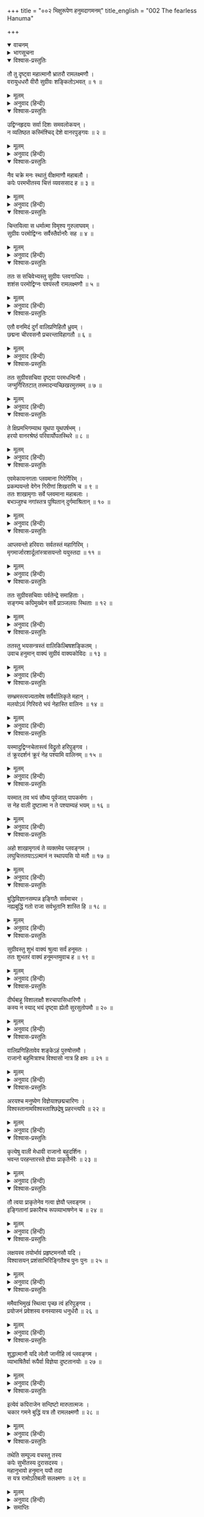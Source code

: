 +++
title = "००२ भिक्षुरूपेण हनुमदागमनम्"
title_english = "002 The fearless Hanuma"

+++
<details open><summary>वाचनम्</summary>
<div caption="श्रीराम-हरिसीताराममूर्ति-घनपाठिभ्यां वचनम्" class="audioEmbed" src="https://archive.org/download/Ramayana-recitation-Sriram-harisItArAmamUrti-Ghanapaati-v2/Kanda_4/Kanda_4_KSK-002-Bhikshu_Rupena_Hanumad_Aagamanam.mp3"></div>
</details>

<details><summary>भागसूचना</summary>

2. सुग्रीव तथा वानरोंकी आशङ्का, हनुमान् जी द्वारा उसका निवारण तथा सुग्रीवका हनुमान् जी को श्रीराम-लक्ष्मणके पास उनका भेद लेनेके लिये भेजना
</details>

<details open><summary>विश्वास-प्रस्तुतिः</summary>

तौ तु दृष्ट्वा महात्मानौ भ्रातरौ रामलक्ष्मणौ ।  
वरायुधधरौ वीरौ सुग्रीवः शङ्कितोऽभवत् ॥ १ ॥
</details>

<details><summary>मूलम्</summary>

तौ तु दृष्ट्वा महात्मानौ भ्रातरौ रामलक्ष्मणौ ।  
वरायुधधरौ वीरौ सुग्रीवः शङ्कितोऽभवत् ॥ १ ॥
</details>

<details><summary>अनुवाद (हिन्दी)</summary>

महात्मा श्रीराम और लक्ष्मण दोनों भाइयोंको श्रेष्ठ आयुध धारण किये वीर वेशमें आते देख (ऋष्यमूक पर्वतपर बैठे हुए) सुग्रीवके मनमें बड़ी शङ्का हुई ॥ १ ॥
</details>

<details open><summary>विश्वास-प्रस्तुतिः</summary>

उद्विग्नहृदयः सर्वा दिशः समवलोकयन् ।  
न व्यतिष्ठत कस्मिंश्चिद् देशे वानरपुङ्गवः ॥ २ ॥
</details>

<details><summary>मूलम्</summary>

उद्विग्नहृदयः सर्वा दिशः समवलोकयन् ।  
न व्यतिष्ठत कस्मिंश्चिद् देशे वानरपुङ्गवः ॥ २ ॥
</details>

<details><summary>अनुवाद (हिन्दी)</summary>

वे उद्विग्नचित्त होकर चारों दिशाओंकी ओर देखने लगे । उस समय वानरशिरोमणि सुग्रीव किसी एक स्थानपर स्थिर न रह सके ॥ २ ॥
</details>

<details open><summary>विश्वास-प्रस्तुतिः</summary>

नैव चक्रे मनः स्थातुं वीक्षमाणौ महाबलौ ।  
कपेः परमभीतस्य चित्तं व्यवससाद ह ॥ ३ ॥
</details>

<details><summary>मूलम्</summary>

नैव चक्रे मनः स्थातुं वीक्षमाणौ महाबलौ ।  
कपेः परमभीतस्य चित्तं व्यवससाद ह ॥ ३ ॥
</details>

<details><summary>अनुवाद (हिन्दी)</summary>

महाबली श्रीराम और लक्ष्मणको देखते हुए सुग्रीव अपने मनको स्थिर न रख सके । उस समय अत्यन्त भयभीत हुए उन वानरराजका चित्त बहुत दुःखी हो गया ॥ ३ ॥
</details>

<details open><summary>विश्वास-प्रस्तुतिः</summary>

चिन्तयित्वा स धर्मात्मा विमृश्य गुरुलाघवम् ।  
सुग्रीवः परमोद्विग्नः सर्वैस्तैर्वानरैः सह ॥ ४ ॥
</details>

<details><summary>मूलम्</summary>

चिन्तयित्वा स धर्मात्मा विमृश्य गुरुलाघवम् ।  
सुग्रीवः परमोद्विग्नः सर्वैस्तैर्वानरैः सह ॥ ४ ॥
</details>

<details><summary>अनुवाद (हिन्दी)</summary>

सुग्रीव धर्मात्मा थे—उन्हें राजधर्मका ज्ञान था । उन्होंने मन्त्रियोंके साथ विचारकर अपनी दुर्बलता और शत्रुपक्षकी प्रबलताका निश्चय किया । तत्पश्चात् वे समस्त वानरोंके साथ अत्यन्त उद्विग्न हो उठे ॥ ४ ॥
</details>

<details open><summary>विश्वास-प्रस्तुतिः</summary>

ततः स सचिवेभ्यस्तु सुग्रीवः प्लवगाधिपः ।  
शशंस परमोद्विग्नः पश्यंस्तौ रामलक्ष्मणौ ॥ ५ ॥
</details>

<details><summary>मूलम्</summary>

ततः स सचिवेभ्यस्तु सुग्रीवः प्लवगाधिपः ।  
शशंस परमोद्विग्नः पश्यंस्तौ रामलक्ष्मणौ ॥ ५ ॥
</details>

<details><summary>अनुवाद (हिन्दी)</summary>

वानरराज सुग्रीवके हृदयमें बड़ा उद्वेग हो गया था । वे श्रीराम और लक्ष्मणकी ओर देखते हुए अपने मन्त्रियोंसे इस प्रकार बोले— ॥ ५ ॥
</details>

<details open><summary>विश्वास-प्रस्तुतिः</summary>

एतौ वनमिदं दुर्गं वालिप्रणिहितौ ध्रुवम् ।  
छद्मना चीरवसनौ प्रचरन्ताविहागतौ ॥ ६ ॥
</details>

<details><summary>मूलम्</summary>

एतौ वनमिदं दुर्गं वालिप्रणिहितौ ध्रुवम् ।  
छद्मना चीरवसनौ प्रचरन्ताविहागतौ ॥ ६ ॥
</details>

<details><summary>अनुवाद (हिन्दी)</summary>

‘निश्चय ही ये दोनों वीर वालीके भेजे हुए ही इस दुर्गम वनमें विचरते हुए यहाँ आये हैं । इन्होंने छलसे चीर वस्त्र धारण कर लिये हैं, जिससे हम इन्हें पहचान न सकें’ ॥ ६ ॥
</details>

<details open><summary>विश्वास-प्रस्तुतिः</summary>

ततः सुग्रीवसचिवा दृष्ट्वा परमधन्विनौ ।  
जग्मुर्गिरितटात् तस्मादन्यच्छिखरमुत्तमम् ॥ ७ ॥
</details>

<details><summary>मूलम्</summary>

ततः सुग्रीवसचिवा दृष्ट्वा परमधन्विनौ ।  
जग्मुर्गिरितटात् तस्मादन्यच्छिखरमुत्तमम् ॥ ७ ॥
</details>

<details><summary>अनुवाद (हिन्दी)</summary>

उधर सुग्रीवके सहायक दूसरे-दूसरे वानरोंने जब उन महाधनुर्धर श्रीराम और लक्ष्मणको देखा, तब वे उस पर्वततटसे भागकर दूसरे उत्तम शिखरपर जा पहुँचे ॥ ७ ॥
</details>

<details open><summary>विश्वास-प्रस्तुतिः</summary>

ते क्षिप्रमभिगम्याथ यूथपा यूथपर्षभम् ।  
हरयो वानरश्रेष्ठं परिवार्योपतस्थिरे ॥ ८ ॥
</details>

<details><summary>मूलम्</summary>

ते क्षिप्रमभिगम्याथ यूथपा यूथपर्षभम् ।  
हरयो वानरश्रेष्ठं परिवार्योपतस्थिरे ॥ ८ ॥
</details>

<details><summary>अनुवाद (हिन्दी)</summary>

वे यूथपति वानर शीघ्रतापूर्वक जाकर यूथपतियोंके सरदार वानरशिरोमणि सुग्रीवको चारों ओरसे घेरकर उनके पास खड़े हो गये ॥ ८ ॥
</details>

<details open><summary>विश्वास-प्रस्तुतिः</summary>

एवमेकायनगताः प्लवमाना गिरेर्गिरिम् ।  
प्रकम्पयन्तो वेगेन गिरीणां शिखराणि च ॥ ९ ॥  
ततः शाखामृगाः सर्वे प्लवमाना महाबलाः ।  
बभञ्जुश्च नगांस्तत्र पुष्पितान् दुर्गमाश्रितान् ॥ १० ॥
</details>

<details><summary>मूलम्</summary>

एवमेकायनगताः प्लवमाना गिरेर्गिरिम् ।  
प्रकम्पयन्तो वेगेन गिरीणां शिखराणि च ॥ ९ ॥  
ततः शाखामृगाः सर्वे प्लवमाना महाबलाः ।  
बभञ्जुश्च नगांस्तत्र पुष्पितान् दुर्गमाश्रितान् ॥ १० ॥
</details>

<details><summary>अनुवाद (हिन्दी)</summary>

इस तरह एक पर्वतसे दूसरे पर्वतपर उछलते-कूदते और अपने वेगसे उन पर्वत-शिखरोंको प्रकम्पित करते हुए वे समस्त महाबली वानर एक मार्गपर आ गये । उन सबने उछल-कूदकर उस समय वहाँ दुर्गम स्थानोंमें स्थित हुए पुष्पशोभित बहुसंख्यक वृक्षोंको तोड़ डाला था ॥ ९-१० ॥
</details>

<details open><summary>विश्वास-प्रस्तुतिः</summary>

आप्लवन्तो हरिवराः सर्वतस्तं महागिरिम् ।  
मृगमार्जारशार्दूलांस्त्रासयन्तो ययुस्तदा ॥ ११ ॥
</details>

<details><summary>मूलम्</summary>

आप्लवन्तो हरिवराः सर्वतस्तं महागिरिम् ।  
मृगमार्जारशार्दूलांस्त्रासयन्तो ययुस्तदा ॥ ११ ॥
</details>

<details><summary>अनुवाद (हिन्दी)</summary>

उस बेलामें चारों ओरसे उस महान् पर्वतपर उछलकर आते हुए वे श्रेष्ठ वानर वहाँ रहनेवाले मृगों, बिलावों तथा व्याघ्रोंको भयभीत करते हुए जा रहे थे ॥
</details>

<details open><summary>विश्वास-प्रस्तुतिः</summary>

ततः सुग्रीवसचिवाः पर्वतेन्द्रे समाहिताः ।  
सङ्गम्य कपिमुख्येन सर्वे प्राञ्जलयः स्थिताः ॥ १२ ॥
</details>

<details><summary>मूलम्</summary>

ततः सुग्रीवसचिवाः पर्वतेन्द्रे समाहिताः ।  
सङ्गम्य कपिमुख्येन सर्वे प्राञ्जलयः स्थिताः ॥ १२ ॥
</details>

<details><summary>अनुवाद (हिन्दी)</summary>

इस प्रकार सुग्रीवके सभी सचिव पर्वतराज ऋष्यमूकपर आ पहुँचे और एकाग्रचित्त हो उन वानरराजसे मिलकर उनके सामने हाथ जोड़कर खड़े हो गये ॥ १२ ॥
</details>

<details open><summary>विश्वास-प्रस्तुतिः</summary>

ततस्तु भयसन्त्रस्तं वालिकिल्बिषशङ्कितम् ।  
उवाच हनुमान् वाक्यं सुग्रीवं वाक्यकोविदः ॥ १३ ॥
</details>

<details><summary>मूलम्</summary>

ततस्तु भयसन्त्रस्तं वालिकिल्बिषशङ्कितम् ।  
उवाच हनुमान् वाक्यं सुग्रीवं वाक्यकोविदः ॥ १३ ॥
</details>

<details><summary>अनुवाद (हिन्दी)</summary>

तदनन्तर वालीसे बुराईकी आशङ्का करके सुग्रीवको भयभीत देख बातचीत करनेमें कुशल हनुमान् जी बोले—
</details>

<details open><summary>विश्वास-प्रस्तुतिः</summary>

सम्भ्रमस्त्यज्यतामेष सर्वैर्वालिकृते महान् ।  
मलयोऽयं गिरिवरो भयं नेहास्ति वालिनः ॥ १४ ॥
</details>

<details><summary>मूलम्</summary>

सम्भ्रमस्त्यज्यतामेष सर्वैर्वालिकृते महान् ।  
मलयोऽयं गिरिवरो भयं नेहास्ति वालिनः ॥ १४ ॥
</details>

<details><summary>अनुवाद (हिन्दी)</summary>

‘आप सब लोग वालीके कारण होनेवाली इस भारी घबराहटको छोड़ दीजिये । यह मलय नामक श्रेष्ठ पर्वत है । यहाँ वालीसे कोई भय नहीं है ॥ १४ ॥
</details>

<details open><summary>विश्वास-प्रस्तुतिः</summary>

यस्मादुद्विग्नचेतास्त्वं विद्रुतो हरिपुङ्गव ।  
तं क्रूरदर्शनं क्रूरं नेह पश्यामि वालिनम् ॥ १५ ॥
</details>

<details><summary>मूलम्</summary>

यस्मादुद्विग्नचेतास्त्वं विद्रुतो हरिपुङ्गव ।  
तं क्रूरदर्शनं क्रूरं नेह पश्यामि वालिनम् ॥ १५ ॥
</details>

<details><summary>अनुवाद (हिन्दी)</summary>

‘वानरशिरोमणे! जिससे उद्विग्नचित्त होकर आप भागे हैं, उस क्रूर दिखायी देनेवाले निर्दय वालीको मैं यहाँ नहीं देखता हूँ ॥ १५ ॥
</details>

<details open><summary>विश्वास-प्रस्तुतिः</summary>

यस्मात् तव भयं सौम्य पूर्वजात् पापकर्मणः ।  
स नेह वाली दुष्टात्मा न ते पश्याम्यहं भयम् ॥ १६ ॥
</details>

<details><summary>मूलम्</summary>

यस्मात् तव भयं सौम्य पूर्वजात् पापकर्मणः ।  
स नेह वाली दुष्टात्मा न ते पश्याम्यहं भयम् ॥ १६ ॥
</details>

<details><summary>अनुवाद (हिन्दी)</summary>

‘सौम्य! आपको अपने जिस पापाचारी बड़े भाईसे भय प्राप्त हुआ है, वह दुष्टात्मा वाली यहाँ नहीं आ सकता; अतः मुझे आपके भयका कोई कारण नहीं दिखायी देता ॥
</details>

<details open><summary>विश्वास-प्रस्तुतिः</summary>

अहो शाखामृगत्वं ते व्यक्तमेव प्लवङ्गम ।  
लघुचित्ततयाऽऽत्मानं न स्थापयसि यो मतौ ॥ १७ ॥
</details>

<details><summary>मूलम्</summary>

अहो शाखामृगत्वं ते व्यक्तमेव प्लवङ्गम ।  
लघुचित्ततयाऽऽत्मानं न स्थापयसि यो मतौ ॥ १७ ॥
</details>

<details><summary>अनुवाद (हिन्दी)</summary>

‘आश्चर्य है कि इस समय आपने अपनी वानरोचित चपलताको ही प्रकट किया है । वानरप्रवर! आपका चित्त चञ्चल है । इसलिये आप अपनेको विचार-मार्गपर स्थिर नहीं रख पाते हैं ॥ १७ ॥
</details>

<details open><summary>विश्वास-प्रस्तुतिः</summary>

बुद्धिविज्ञानसम्पन्न इङ्गितैः सर्वमाचर ।  
नह्यबुद्धिं गतो राजा सर्वभूतानि शास्ति हि ॥ १८ ॥
</details>

<details><summary>मूलम्</summary>

बुद्धिविज्ञानसम्पन्न इङ्गितैः सर्वमाचर ।  
नह्यबुद्धिं गतो राजा सर्वभूतानि शास्ति हि ॥ १८ ॥
</details>

<details><summary>अनुवाद (हिन्दी)</summary>

‘बुद्धि और विज्ञानसे सम्पन्न होकर आप दूसरोंकी चेष्टाओंके द्वारा उनका मनोभाव समझें और उसीके अनुसार सभी आवश्यक कार्य करें; क्योंकि जो राजा बुद्धि-बलका आश्रय नहीं लेता, वह सम्पूर्ण प्रजापर शासन नहीं कर सकता’ ॥ १८ ॥
</details>

<details open><summary>विश्वास-प्रस्तुतिः</summary>

सुग्रीवस्तु शुभं वाक्यं श्रुत्वा सर्वं हनूमतः ।  
ततः शुभतरं वाक्यं हनूमन्तमुवाच ह ॥ १९ ॥
</details>

<details><summary>मूलम्</summary>

सुग्रीवस्तु शुभं वाक्यं श्रुत्वा सर्वं हनूमतः ।  
ततः शुभतरं वाक्यं हनूमन्तमुवाच ह ॥ १९ ॥
</details>

<details><summary>अनुवाद (हिन्दी)</summary>

हनुमान् जी के मुखसे निकले हुए इन सभी श्रेष्ठ वचनोंको सुनकर सुग्रीवने उनसे बहुत ही उत्तम बात कही—
</details>

<details open><summary>विश्वास-प्रस्तुतिः</summary>

दीर्घबाहू विशालाक्षौ शरचापासिधारिणौ ।  
कस्य न स्याद् भयं दृष्ट्वा ह्येतौ सुरसुतोपमौ ॥ २० ॥
</details>

<details><summary>मूलम्</summary>

दीर्घबाहू विशालाक्षौ शरचापासिधारिणौ ।  
कस्य न स्याद् भयं दृष्ट्वा ह्येतौ सुरसुतोपमौ ॥ २० ॥
</details>

<details><summary>अनुवाद (हिन्दी)</summary>

‘इन दोनों वीरोंकी भुजाएँ लंबी और नेत्र बड़े-बड़े हैं । ये धनुष, बाण और तलवार धारण किये देवकुमारोंके समान शोभा पा रहे हैं । इन दोनोंको देखकर किसके मनमें भयका संचार न होगा ॥ २० ॥
</details>

<details open><summary>विश्वास-प्रस्तुतिः</summary>

वालिप्रणिहितावेव शङ्केऽहं पुरुषोत्तमौ ।  
राजानो बहुमित्राश्च विश्वासो नात्र हि क्षमः ॥ २१ ॥
</details>

<details><summary>मूलम्</summary>

वालिप्रणिहितावेव शङ्केऽहं पुरुषोत्तमौ ।  
राजानो बहुमित्राश्च विश्वासो नात्र हि क्षमः ॥ २१ ॥
</details>

<details><summary>अनुवाद (हिन्दी)</summary>

‘मेरे मनमें संदेह है कि ये दोनों श्रेष्ठ पुरुष वालीके ही भेजे हुए हैं; क्योंकि राजाओंके बहुत-से मित्र होते हैं । अतः उनपर विश्वास करना उचित नहीं है ॥ २१ ॥
</details>

<details open><summary>विश्वास-प्रस्तुतिः</summary>

अरयश्च मनुष्येण विज्ञेयाश्छद्मचारिणः ।  
विश्वस्तानामविश्वस्ताश्छिद्रेषु प्रहरन्त्यपि ॥ २२ ॥
</details>

<details><summary>मूलम्</summary>

अरयश्च मनुष्येण विज्ञेयाश्छद्मचारिणः ।  
विश्वस्तानामविश्वस्ताश्छिद्रेषु प्रहरन्त्यपि ॥ २२ ॥
</details>

<details><summary>अनुवाद (हिन्दी)</summary>

‘प्राणिमात्रको छद्मवेषमें विचरनेवाले शत्रुओंको विशेषरूपसे पहचाननेकी चेष्टा करनी चाहिये; क्योंकि वे दूसरोंपर अपना विश्वास जमा लेते हैं, परंतु स्वयं किसीका विश्वास नहीं करते और अवसर पाते ही उन विश्वासी पुरुषोंपर ही प्रहार कर बैठते हैं ॥ २२ ॥
</details>

<details open><summary>विश्वास-प्रस्तुतिः</summary>

कृत्येषु वाली मेधावी राजानो बहुदर्शिनः ।  
भवन्त परहन्तारस्ते ज्ञेयाः प्राकृतैर्नरैः ॥ २३ ॥
</details>

<details><summary>मूलम्</summary>

कृत्येषु वाली मेधावी राजानो बहुदर्शिनः ।  
भवन्त परहन्तारस्ते ज्ञेयाः प्राकृतैर्नरैः ॥ २३ ॥
</details>

<details><summary>अनुवाद (हिन्दी)</summary>

‘वाली इन सब कार्योंमें बड़ा कुशल है । राजालोग बहुदर्शी होते हैं—वञ्चनाके अनेक उपाय जानते हैं, इसीलिये शत्रुओंका विध्वंस कर डालते हैं । ऐसे शत्रुभूत राजाओंको प्राकृत वेशभूषावाले मनुष्यों (गुप्तचरों) द्वारा जाननेका प्रयत्न करना चाहिये ॥ २३ ॥
</details>

<details open><summary>विश्वास-प्रस्तुतिः</summary>

तौ त्वया प्राकृतेनेव गत्वा ज्ञेयौ प्लवङ्गम ।  
इङ्गितानां प्रकारैश्च रूपव्याभाषणेन च ॥ २४ ॥
</details>

<details><summary>मूलम्</summary>

तौ त्वया प्राकृतेनेव गत्वा ज्ञेयौ प्लवङ्गम ।  
इङ्गितानां प्रकारैश्च रूपव्याभाषणेन च ॥ २४ ॥
</details>

<details><summary>अनुवाद (हिन्दी)</summary>

‘अतः कपिश्रेष्ठ! तुम भी एक साधारण पुरुषकी भाँति यहाँसे जाओ और उनकी चेष्टाओंसे, रूपसे तथा बातचीतके तौर-तरीकोंसे उन दोनोंका यथार्थ परिचय प्राप्त करो ॥ २४ ॥
</details>

<details open><summary>विश्वास-प्रस्तुतिः</summary>

लक्षयस्व तयोर्भावं प्रहृष्टमनसौ यदि ।  
विश्वासयन् प्रशंसाभिरिङ्गितैश्च पुनः पुनः ॥ २५ ॥
</details>

<details><summary>मूलम्</summary>

लक्षयस्व तयोर्भावं प्रहृष्टमनसौ यदि ।  
विश्वासयन् प्रशंसाभिरिङ्गितैश्च पुनः पुनः ॥ २५ ॥
</details>

<details><summary>अनुवाद (हिन्दी)</summary>

‘उनके मनोभावोंको समझो । यदि वे प्रसन्नचित्त जान पड़ें तो बारंबार मेरी प्रशंसा करके तथा मेरे अभिप्रायको सूचित करनेवाली चेष्टाओंद्वारा मेरे प्रति उनका विश्वास उत्पन्न करो ॥ २५ ॥
</details>

<details open><summary>विश्वास-प्रस्तुतिः</summary>

ममैवाभिमुखं स्थित्वा पृच्छ त्वं हरिपुङ्गव ।  
प्रयोजनं प्रवेशस्य वनस्यास्य धनुर्धरौ ॥ २६ ॥
</details>

<details><summary>मूलम्</summary>

ममैवाभिमुखं स्थित्वा पृच्छ त्वं हरिपुङ्गव ।  
प्रयोजनं प्रवेशस्य वनस्यास्य धनुर्धरौ ॥ २६ ॥
</details>

<details><summary>अनुवाद (हिन्दी)</summary>

‘वानरशिरोमणे! तुम मेरी ही ओर मुँह करके खड़ा होना और उन धनुर्धर वीरोंसे इस वनमें प्रवेश करनेका कारण पूछना ॥ २६ ॥
</details>

<details open><summary>विश्वास-प्रस्तुतिः</summary>

शुद्धात्मानौ यदि त्वेतौ जानीहि त्वं प्लवङ्गम ।  
व्याभाषितैर्वा रूपैर्वा विज्ञेया दुष्टतानयोः ॥ २७ ॥
</details>

<details><summary>मूलम्</summary>

शुद्धात्मानौ यदि त्वेतौ जानीहि त्वं प्लवङ्गम ।  
व्याभाषितैर्वा रूपैर्वा विज्ञेया दुष्टतानयोः ॥ २७ ॥
</details>

<details><summary>अनुवाद (हिन्दी)</summary>

‘यदि उनका हृदय शुद्ध जान पड़े तो भी तरह-तरहकी बातों और आकृतिके द्वारा यह जाननेकी विशेष चेष्टा करनी चाहिये कि वे दोनों कोई दुर्भावना लेकर तो नहीं आये हैं’ ॥ २७ ॥
</details>

<details open><summary>विश्वास-प्रस्तुतिः</summary>

इत्येवं कपिराजेन सन्दिष्टो मारुतात्मजः ।  
चकार गमने बुद्धिं यत्र तौ रामलक्ष्मणौ ॥ २८ ॥
</details>

<details><summary>मूलम्</summary>

इत्येवं कपिराजेन सन्दिष्टो मारुतात्मजः ।  
चकार गमने बुद्धिं यत्र तौ रामलक्ष्मणौ ॥ २८ ॥
</details>

<details><summary>अनुवाद (हिन्दी)</summary>

वानरराज सुग्रीवके इस प्रकार आदेश देनेपर पवनकुमार हनुमान् जी ने उस स्थानपर जानेका विचार किया, जहाँ श्रीराम और लक्ष्मण विद्यमान थे ॥ २८ ॥
</details>

<details open><summary>विश्वास-प्रस्तुतिः</summary>

तथेति सम्पूज्य वचस्तु तस्य  
कपेः सुभीतस्य दुरासदस्य ।  
महानुभावो हनुमान् ययौ तदा  
स यत्र रामोऽतिबली सलक्ष्मणः ॥ २९ ॥
</details>

<details><summary>मूलम्</summary>

तथेति सम्पूज्य वचस्तु तस्य  
कपेः सुभीतस्य दुरासदस्य ।  
महानुभावो हनुमान् ययौ तदा  
स यत्र रामोऽतिबली सलक्ष्मणः ॥ २९ ॥
</details>

<details><summary>अनुवाद (हिन्दी)</summary>

अत्यन्त डरे हुए दुर्जय वानर सुग्रीवके उस वचनका आदर करके ‘बहुत अच्छा कहकर’ महानुभाव हनुमान् जी जहाँ अत्यन्त बलशाली श्रीराम और लक्ष्मण थे, उस स्थानके लिये तत्काल चल दिये ॥ २९ ॥
</details>

<details><summary>समाप्तिः</summary>

इत्यार्षे श्रीमद्रामायणे वाल्मीकीये आदिकाव्ये किष्किन्धाकाण्डे द्वितीयः सर्गः ॥ २ ॥  
इस प्रकार श्रीवाल्मीकिनिर्मित आर्षरामायण आदिकाव्यके किष्किन्धाकाण्डमें दूसरा सर्ग पूरा हुआ ॥ २ ॥
</details>

